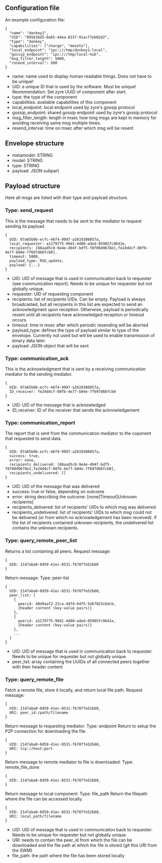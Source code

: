 ## Configuration file

An example configuration file:
```
{
  "name": "donkey1",
  "UID": "895636d5-0a65-4dea-8157-91acf7eb02d2",
  "type": "donkey",
  "capabilities": ["charge", "moveto"],
  "local_endpoint": "ipc:///tmp/donkey1-local",
  "gossip_endpoint": "ipc:///tmp/local-hub",
  "msg_filter_length": 5000,
  "resend_interval": 500
}
```
* name: name used to display human readable things. Does not have to be unique!
* UID: a unique ID that is used by the software. Must be unique! Reommendation: Set zyre UUID of component after start.
* type: the type of the component
* capabilities: available capabilities of this component
* local_endpoint: local endpoint used by zyre's gossip protocol
* gossip_endpoint: shared gossip endpoint used by zyre's gossip protocol
* msg_filter_length: length in msec how long msgs are kept in memory for avoiding receiving same msg multiple times. 
* resend_interval: time on msec after which msg will be resent

## Envelope structure

- metamodel: STRING
- model: STRING
- type: STRING
- payload: JSON subpart

## Payload structure
Here all msgs are listed with their type and payload structure.

### Type: send_request
This is the message that needs to be sent to the mediator to request sending its payload.
```
{
  UID: 07a65b9b-ecfc-46f4-9997-a2619380857a,
  local_requester: a1279775-99d1-4480-aded-05985fc9641e,
  recipients: [88aad5c8-9e4e-494f-bdf5-f8f0049678e1,fe24d4cf-80fb-4e77-b04e-7f697d66fcb0],
  timeout: 5000,
  payload_type: RSG_update,
  payload: {...}
}
```
* UID: UID of message that is used in communication back to requester (see communication report). Needs to be unique for requester but not globally unique.
* requester: UID of requesting component
* recipients: list of recipients UIDs. Can be empty. Payload is always broadcasted, but all recipients in this list are expected to send an acknowledgment upon reception. Otherwise, payload is periodically resent until all recipeints have acknowledged reception or timeout occurs.
* timeout: time in msec after which periodic resending will be aborted
* payload_type: defines the type of payload similar to type of the envelope. Currently not used but will be used to enable transmission of binary data later.
* payload: JSON object that will be sent

### Type: communication_ack
This is the acknowledgment that is sent by a receiving communication mediator to the sending mediator.
```
{
  UID: 07a65b9b-ecfc-46f4-9997-a2619380857a,
  ID_receiver: fe24d4cf-80fb-4e77-b04e-7f697d66fcb0
}
```
* UID: UID of the message that is acknowledged
* ID_receiver: ID of the receiver that sends the acknowledgement

### Type: communication_report
The report that is sent from the communication mediator to the coponent that requested to send data.
```
{
  UID: 07a65b9b-ecfc-46f4-9997-a2619380857a,
  success: true,
  error: none,
  recipients_delivered: [88aad5c8-9e4e-494f-bdf5-f8f0049678e1,fe24d4cf-80fb-4e77-b04e-7f697d66fcb0],
  recipients_undelivered: []
}
```
* UID: UID of the message that was delivered
* success: true or false, depending on outcome
* error: string describing the outcome: [none|Timeout|Unknown recipients]
* recipients_delivered: list of recipients' UIDs to which msg was delivered
* recipients_undelivered: list of recipients' UIDs to which msg could not be delivered (or from which no acknowledgement has been received).
If the list of recipients contained unknown recipients, the undelivered list contains the unknown recipients.

### Type: query_remote_peer_list
Returns a list containing all peers.
Request message:
```
{
  UID: 2147aba0-0d59-41ec-8531-f6787fe52b60
}
```
Return message: Type: peer-list
```
{
  UID: 2147aba0-0d59-41ec-8531-f6787fe52b60,
  peer_list: [
    {
      peerid: 48d9aaf2-22ca-44fd-b4f5-5e67023c6dcb,
      {header content (key-value pairs)}
    },
    {
      peerid: a1279775-99d1-4480-aded-05985fc9641e,
      {header content (key-value pairs)}
    },
    ...
  ]
}
```
* UID: UID of message that is used in communication back to requester. Needs to be unique for requester but not globally unique.
* peer_list: array containing the UUIDs of all connected peers together with their header content

### Type: query_remote_file
Fetch a remote file, store it locally, and return local file path.
Request message:
```
{
  UID: 2147aba0-0d59-41ec-8531-f6787fe52b60,
  URI: peer_id:/path/filename
}
```
Return message to requesting mediator: Type: endpoint
Return to setup the P2P connection for downloading the file.
```
{
  UID: 2147aba0-0d59-41ec-8531-f6787fe52b60,
  URI: tcp://host:port
}
```
Return message to remote mediator to file is downloaded: Type: remote_file_done
```
{
  UID: 2147aba0-0d59-41ec-8531-f6787fe52b60,
}
```
Return message to local component: Type: file_path
Return the filepath where the file can be accessed locally.
```
{
  UID: 2147aba0-0d59-41ec-8531-f6787fe52b60,
  URI: local_path/filename
}
```
* UID: UID of message that is used in communication back to requester. Needs to be unique for requester but not globally unique.
* URI: needs to contain the peer_id from which the file can be downloaded and the file path at which the file is stored (git this URI from the SWM)
* file_path: the path where the file has been stored locally
